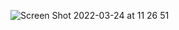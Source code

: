 
![Screen Shot 2022-03-24 at 11 26 51](https://user-images.githubusercontent.com/67676597/159896643-b050992f-2935-41ba-9778-a2a697687ee5.png)

